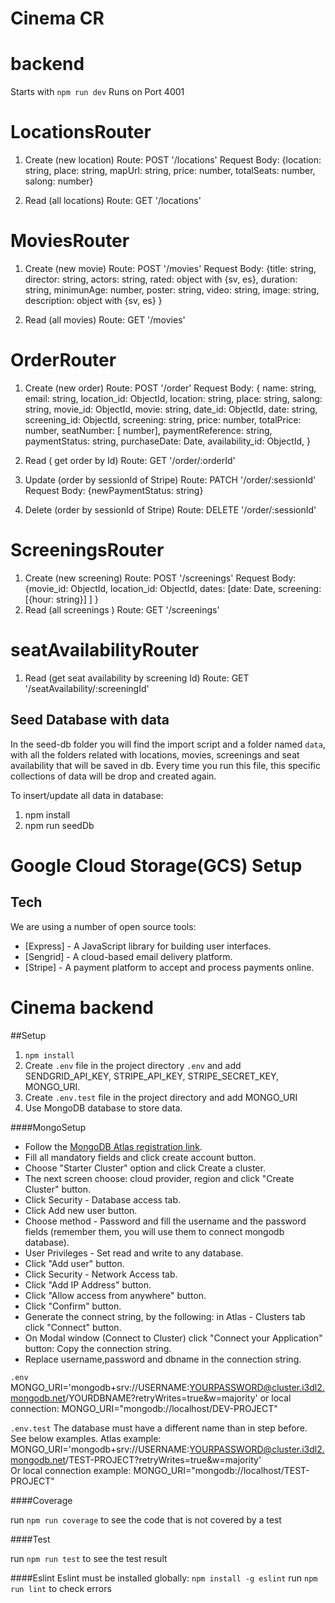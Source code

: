 # Cinema CR

# backend

Starts with `npm run dev`
Runs on Port 4001

# LocationsRouter

1. Create (new location)
   Route: POST '/locations'
   Request Body: {location: string, place: string, mapUrl: string, 
   price: number, totalSeats: number, salong: number}

2. Read (all locations)
   Route: GET '/locations'

# MoviesRouter

1. Create (new movie)
   Route: POST '/movies'
   Request Body: {title: string, director: string, actors: string,
    rated: object with {sv, es}, duration: string, minimunAge: number, poster: string,
    video: string, image: string, description: object with {sv, es} }

2. Read (all movies)
   Route: GET '/movies'


# OrderRouter

1. Create (new order)
   Route: POST '/order'
   Request Body: { name: string,
    email: string,
    location_id: ObjectId,
    location: string,
    place: string,
    salong: string,
    movie_id: ObjectId,
    movie: string,
    date_id: ObjectId,
    date: string,
    screening_id: ObjectId,
    screening: string,
    price: number,
    totalPrice: number,
    seatNumber: [ number],
    paymentReference: string,
    paymentStatus: string,
    purchaseDate: Date,
    availability_id: ObjectId, }

2. Read ( get order by Id)
   Route: GET '/order/:orderId'

3. Update (order by sessionId of Stripe)
   Route: PATCH '/order/:sessionId'
   Request Body: {newPaymentStatus: string}

4. Delete (order by sessionId of Stripe)
   Route: DELETE '/order/:sessionId'

# ScreeningsRouter

1. Create (new screening)
   Route: POST '/screenings'
   Request Body: {movie_id: ObjectId, location_id: ObjectId, 
   dates: [date: Date, 
           screening: [{hour: string}]  ] }
2. Read (all screenings )
   Route: GET '/screenings'
 

# seatAvailabilityRouter

1. Read (get seat availability by screening Id)
   Route: GET '/seatAvailability/:screeningId'


## Seed Database with data

In the seed-db folder you will find the import script and a folder named `data`, with all the folders related with locations, movies, screenings and seat availability that will be saved in db. Every time you run this file, this specific collections of data will be drop and created again.

To insert/update all data in database:

1. npm install
2. npm run seedDb

# Google Cloud Storage(GCS) Setup


## Tech

We are using a number of open source tools:

- [Express] - A JavaScript library for building user interfaces.
- [Sengrid] - A cloud-based email delivery platform.
- [Stripe] - A payment platform to accept and process payments online.


# Cinema backend

##Setup  

1. `npm install`
2. Create `.env` file in the project directory `.env` and add SENDGRID_API_KEY, STRIPE_API_KEY, STRIPE_SECRET_KEY, MONGO_URI.
4. Create `.env.test` file in the project directory and add MONGO_URI
3. Use MongoDB database to store data.


####MongoSetup  


- Follow the [MongoDB Atlas registration link](https://www.mongodb.com/cloud/atlas/register).
- Fill all mandatory fields and click create account button.
- Choose "Starter Cluster" option and click Create a cluster.
- The next screen choose: cloud provider, region and click "Create Cluster" button.
- Click Security - Database access tab.
- Click Add new user button.
- Choose method - Password and fill the username and the password fields (remember them, you will use them to connect mongodb database).
- User Privileges - Set read and write to any database.
- Click "Add user" button.
- Click Security - Network Access tab.
- Click "Add IP Address" button.
- Click "Allow access from anywhere" button.
- Click "Confirm" button.
- Generate the connect string, by the following: in Atlas - Clusters tab click "Connect" button.
- On Modal window (Connect to Cluster) click "Connect your Application" button: Copy the connection string.
- Replace username,password and dbname in the connection string.

`.env` MONGO_URI='mongodb+srv://USERNAME:YOURPASSWORD@cluster.i3dl2.mongodb.net/YOURDBNAME?retryWrites=true&w=majority' or local connection: MONGO_URI="mongodb://localhost/DEV-PROJECT"

 `.env.test` The database must have a different name than in step before. See below examples.
   Atlas example: MONGO_URI='mongodb+srv://USERNAME:YOURPASSWORD@cluster.i3dl2.mongodb.net/TEST-PROJECT?retryWrites=true&w=majority'  
   Or local connection example: MONGO_URI="mongodb://localhost/TEST-PROJECT"


####Coverage

run `npm run coverage` to see the code that is not covered by a test

####Test

run `npm run test` to see the test result

####Eslint
Eslint must be installed globally: `npm install -g eslint`
run `npm run lint` to check errors